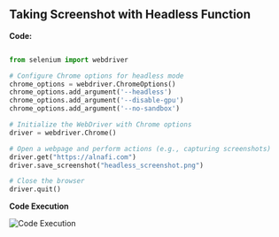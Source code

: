 ## Taking Screenshot with Headless Function 

**Code:**

```python

from selenium import webdriver

# Configure Chrome options for headless mode
chrome_options = webdriver.ChromeOptions()
chrome_options.add_argument('--headless')
chrome_options.add_argument('--disable-gpu')
chrome_options.add_argument('--no-sandbox')

# Initialize the WebDriver with Chrome options
driver = webdriver.Chrome()

# Open a webpage and perform actions (e.g., capturing screenshots)
driver.get("https://alnafi.com")
driver.save_screenshot("headless_screenshot.png")

# Close the browser
driver.quit()

```
**Code Execution**

![Code Execution](https://i.imgur.com/DZqHKq8.png)
